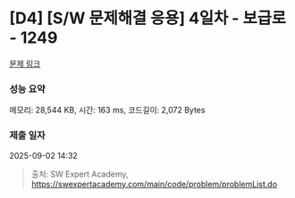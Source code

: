 # [D4] [S/W 문제해결 응용] 4일차 - 보급로 - 1249 

[문제 링크](https://swexpertacademy.com/main/code/problem/problemDetail.do?contestProbId=AV15QRX6APsCFAYD) 

### 성능 요약

메모리: 28,544 KB, 시간: 163 ms, 코드길이: 2,072 Bytes

### 제출 일자

2025-09-02 14:32



> 출처: SW Expert Academy, https://swexpertacademy.com/main/code/problem/problemList.do